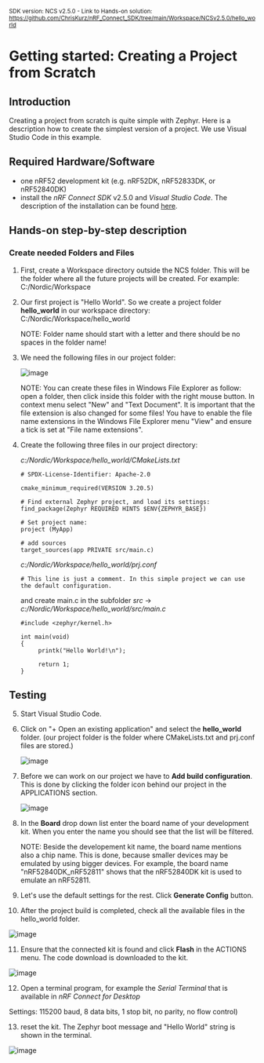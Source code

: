 <sup>SDK version: NCS v2.5.0  -  Link to Hands-on solution: https://github.com/ChrisKurz/nRF_Connect_SDK/tree/main/Workspace/NCSv2.5.0/hello_world</sup>

# Getting started: Creating a Project from Scratch

## Introduction

Creating a project from scratch is quite simple with Zephyr. Here is a description how to create the simplest version of a project. We use Visual Studio Code in this example.

## Required Hardware/Software
- one nRF52 development kit (e.g. nRF52DK, nRF52833DK, or nRF52840DK)
- install the _nRF Connect SDK_ v2.5.0 and _Visual Studio Code_. The description of the installation can be found [here](https://developer.nordicsemi.com/nRF_Connect_SDK/doc/2.5.0/nrf/getting_started/assistant.html#).

## Hands-on step-by-step description 

### Create needed Folders and Files

1) First, create a Workspace directory outside the NCS folder. This will be the folder where all the future projects will be created. For example:   C:/Nordic/Workspace

2) Our first project is "Hello World". So we create a project folder __hello_world__ in our workspace directory:    C:/Nordic/Workspace/hello_world

    NOTE: Folder name should start with a letter and there should be no spaces in the folder name!

3) We need the following files in our project folder:

   ![image](images/01_ProjectFolder.jpg)

   NOTE: You can create these files in Windows File Explorer as follow: open a folder, then click inside this folder with the right mouse button. In context menu select "New" and "Text Document". It is important that the file extension is also changed for some files! You have to enable the file name extensions in the Windows File Explorer menu "View" and ensure a tick is set at "File name extensions".

4) Create the following three files in our project directory:

    _c:/Nordic/Workspace/hello_world/CMakeLists.txt_
    
       # SPDX-License-Identifier: Apache-2.0

       cmake_minimum_required(VERSION 3.20.5)

       # Find external Zephyr project, and load its settings:
       find_package(Zephyr REQUIRED HINTS $ENV{ZEPHYR_BASE})

       # Set project name:
       project (MyApp)

       # add sources
       target_sources(app PRIVATE src/main.c)             

    _c:/Nordic/Workspace/hello_world/prj.conf_
    
       # This line is just a comment. In this simple project we can use the default configuration. 
       
    and create main.c in the subfolder _src_ ->
         _c:/Nordic/Workspace/hello_world/src/main.c_
    
       #include <zephyr/kernel.h>

       int main(void)
       {
            printk("Hello World!\n");

            return 1;
       }

## Testing

5) Start Visual Studio Code. 

6) Click on "+ Open an existing application" and select the __hello_world__ folder. (our project folder is the folder where CMakeLists.txt and prj.conf files are stored.)

   ![image](images/01_AddApplicationToWorkspace.jpg)

7) Before we can work on our project we have to __Add build configuration__. This is done by clicking the folder icon behind our project in the APPLICATIONS section. 

   ![image](images/01_GenerateConfiguration.jpg)

8) In the __Board__ drop down list enter the board name of your development kit. When you enter the name you should see that the list will be filtered. 

   NOTE: Beside the developement kit name, the board name mentions also a chip name. This is done, because smaller devices may be emulated by using bigger devices. For example, the board name "nRF52840DK_nRF52811" shows that the nRF52840DK kit is used to emulate an nRF52811.

9) Let's use the default settings for the rest. Click __Generate Config__ button.

10) After the project build is completed, check all the available files in the hello_world folder.

   ![image](images/01_GeneratedFiles.jpg)

11) Ensure that the connected kit is found and click __Flash__ in the ACTIONS menu. The code download is downloaded to the kit. 

   ![image](images/01_Flash.jpg)

12) Open a terminal program, for example the _Serial Terminal_ that is available in _nRF Connect for Desktop_
 
   Settings: 115200 baud, 8 data bits, 1 stop bit, no parity, no flow control)

13) reset the kit. The Zephyr boot message and "Hello World" string is shown in the terminal. 

   ![image](images/01_NrfTerminal.jpg)
